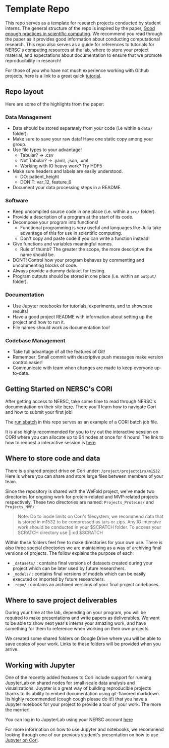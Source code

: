 # Template Repo

This repo serves as a template for research projects conducted by student interns.
The general structure of the repo is inspired by the paper,
[Good enough practices in scientific computing](pcbi.1005510.pdf). We recommend
you read through the paper as it provides good information about conducting
computational research. This repo also serves as a guide for references to tutorials for NERSC's
computing resources at the lab, where to store your project material, and expectations
about documentation to ensure that we promote reproducibility in research!

For those of you who have not much experience working with Github projects,
here is a link to a great quick [tutorial](http://rogerdudler.github.io/git-guide/).

## Repo layout
Here are some of the highlights from the paper:

### Data Management
- Data should be stored separately from your code (i.e within a `data/` folder).
- Make sure to save your raw data! Have one static copy among your group.
- Use file types to your advantage!
  - Tabular? -> .csv
  - Not Tabular? -> .yaml, .json, .xml
  - Working with IO heavy work? Try HDF5
- Make sure headers and labels are easily understood.
  - DO: patient_height
  - DON'T: var_12, feature_6
- Document your data processing steps in a README.

### Software
- Keep uncompiled source code in one place (i.e. within a `src/` folder).
- Provide a description of a program at the start of its code.
- Decompose your program into functions!
  - Functional programming is very useful and languages like Julia take advantage of this for use in
    scientific computing.
  - Don't copy and paste code if you can write a function instead!
- Give functions and variables meaningful names.
  - Rule of thumb? The greater the scope, the more descriptive the name should be.
- DONT! Control how your program behaves by commenting and uncommenting blocks of code.
- Always provide a dummy dataset for testing.
- Program outputs should be stored in one place (i.e. within an `output/` folder).

### Documentation
- Use Jupyter notebooks for tutorials, experiments, and to showcase results!
- Have a good project README with information about setting up the project and how to run it.
- File names should work as documentation too!

### Codebase Management
- Take full advantage of all the features of Git!
- Remember: Small commit with descriptive push messages make version control easier!
- Communicate with team when changes are made to keep everyone up-to-date.

## Getting Started on NERSC's CORI
After getting access to NERSC, take some time to read through NERSC's documentation
on their site [here](https://www.nersc.gov/users/computational-systems/cori/getting-started/).
There you'll learn how to navigate Cori and how to submit your first job!

The [run.sbatch](run.sbatch) in this repo serves as an example of a CORI batch job file.

It is also highly recommended for you to try out the interactive session on CORI
where you can allocate up to 64 nodes at once for 4 hours! The link to how to request
a interactive session is [here](https://docs.nersc.gov/jobs/interactive/).

## Where to store code and data
There is a shared project drive on Cori under: `/project/projectdirs/m1532`
Here is where you can share and store large files between members of your team.

Since the repository is shared with the WeFold project, we've made two directories
for ongoing work for protein-related and MVP-related projects respectively.
These two directories are named: `Projects_Proteins/` and `Projects_MVP/`

> Note: Do to inode limits on Cori's filesystem, we recommend data that is stored in m1532 to
> be compressed as tars or zips. Any IO intensive work should be conducted in your $SCRATCH folder.
> To access your SCRATCH directory use ||:cd $SCRATCH

Within these folders feel free to make directories for your own use. There is also
three special directories we are maintaining as a way of archiving final versions
of projects. The follow explains the purpose of each:

- `_datasets/` : contains final versions of datasets created during your project
which can be later used by future researchers.
- `_models/` : contains final versions of models which can be easily executed or imported
by future researchers.
- `_repo/` :  contains an archived versions of your final project codebases.

## Where to save project deliverables
During your time at the lab, depending on your program, you will be required to
make presentations and write papers as deliverables. We want to be able to show
next year's interns your amazing work, and have something for them to reference when working
on their own projects.

We created some shared folders on Google Drive where you will be able to save copies
of your work. Links to these folders will be provided when you arrive.

## Working with Jupyter
One of the recently added features to Cori include support for running JupyterLab
on shared nodes for small-scale data analysis and visualizations. Juypter is a great
way of building reproducible projects thanks to its ability to embed documentation
using git-flavored markdown. Its highly recommended (cough cough please do it!)
that you have a Jupyter notebook for your project to provide a tour of your work.
The more the merrier!

You can log in to JupyterLab using your NERSC account [here](https://jupyter.nersc.gov)

For more information on how to use Jupyter and notebooks, we recommend looking through
one of our previous student's presentation on how to use [Jupyter on Cori](https://github.com/shahzeb1/jupyter-talk).
